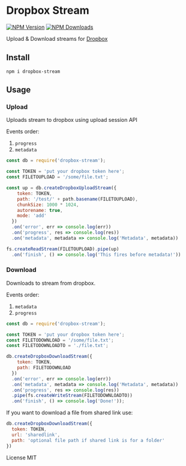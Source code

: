 # Dropbox Stream

[![NPM Version](https://img.shields.io/npm/v/dropbox-stream.svg?style=flat-square)](https://www.npmjs.com/package/dropbox-stream)
[![NPM Downloads](https://img.shields.io/npm/dt/dropbox-stream.svg?style=flat-square)](https://www.npmjs.com/package/dropbox-stream)

Upload & Download streams for [Dropbox](https://dropbox.com)

## Install

`npm i dropbox-stream`

## Usage

### Upload

Uploads stream to dropbox using upload session API

Events order:

  1. `progress`
  2. `metadata`


```js
const db = require('dropbox-stream');

const TOKEN = 'put your dropbox token here';
const FILETOUPLOAD = '/some/file.txt';

const up = db.createDropboxUploadStream({
    token: TOKEN,
    path: '/test/' + path.basename(FILETOUPLOAD),
    chunkSize: 1000 * 1024,
    autorename: true,
    mode: 'add'
  })
  .on('error', err => console.log(err))
  .on('progress', res => console.log(res))
  .on('metadata', metadata => console.log('Metadata', metadata))

fs.createReadStream(FILETOUPLOAD).pipe(up)
  .on('finish', () => console.log('This fires before metadata!'))

```

### Download

Downloads to stream from dropbox.

Events order:

  1. `metadata`
  2. `progress`


```js
const db = require('dropbox-stream');

const TOKEN = 'put your dropbox token here';
const FILETODOWNLOAD = '/some/file.txt';
const FILETODOWNLOADTO = './file.txt';

db.createDropboxDownloadStream({
    token: TOKEN,
    path: FILETODOWNLOAD
  })
  .on('error', err => console.log(err))
  .on('metadata', metadata => console.log('Metadata', metadata))
  .on('progress', res => console.log(res))
  .pipe(fs.createWriteStream(FILETODOWNLOADTO))
  .on('finish', () => console.log('Done!'));

```

If you want to download a file from shared link use:

```js
db.createDropboxDownloadStream({
  token: TOKEN,
  url: 'sharedlink',
  path: 'optional file path if shared link is for a folder'
})
```

License MIT

